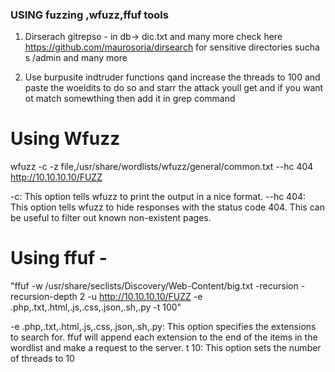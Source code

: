 ### USING fuzzing ,wfuzz,ffuf tools
 1) Dirserach gitrepso - in   db-> dic.txt  and many more check here https://github.com/maurosoria/dirsearch for sensitive directories sucha s /admin and many more

2) Use burpusite indtruder functions qand increase the threads to 100 and paste the woeldits to do so and starr the attack youll get and if you want ot match somewthing then add it in grep command 

# Using Wfuzz
wfuzz -c -z file,/usr/share/wordlists/wfuzz/general/common.txt --hc 404 http://10.10.10.10/FUZZ

-c: This option tells wfuzz to print the output in a nice format.
--hc 404: This option tells wfuzz to hide responses with the status code 404. This can be useful to filter out known non-existent pages.

# Using ffuf -
"ffuf -w /usr/share/seclists/Discovery/Web-Content/big.txt  -recursion -recursion-depth 2   -u http://10.10.10.10/FUZZ -e .php,.txt,.html,.js,.css,.json,.sh,.py -t 100"

-e .php,.txt,.html,.js,.css,.json,.sh,.py: This option specifies the extensions to search for. ffuf will append each extension to the end of the items in the wordlist and make a request to the server.
t 10: This option sets the number of threads to 10
